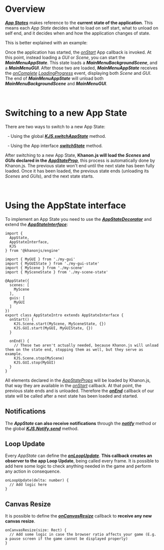 # Overview
[***App States***](https://khanonjs.com/api-docs/modules/decorators_app_app_state.html) makes reference to the **current state of the application**. This means each *App State* decides what to load on self start, what to unload on self end, and it decides when and how the application changes of state.

This is better explained with an example:

Once the application has started, the [*onStart*](https://khanonjs.com/api-docs/classes/decorators_app.AppInterface.html#onStart) App callback is invoked. At this point, instead loading a *GUI* or *Scene*, you can start the ***MainMenuAppState***. This state loads a ***MainMenuBackgroundScene***, and a ***MainMenuGUI***. After those two are loaded, ***MainMenuAppState*** receives the [*onComplete*](https://khanonjs.com/api-docs/classes/base_loading_progress.LoadingProgress.html#onComplete) [*LoadingProgress*](https://khanonjs.com/api-docs/classes/base_loading_progress.LoadingProgress.html) event, displaying both *Scene* and *GUI*. The end of ***MainMenuAppState*** will unload both ***MainMenuBackgroundScene*** and ***MainMenuGUI***.

&nbsp;
# Switching to a new App State

There are two ways to switch to a new App State:

&nbsp;
    -  Using the global [***KJS.switchAppState***](https://khanonjs.com/api-docs/functions/kjs.KJS.switchAppState.html) method.

&nbsp;
    -  Using the App interface [***switchState***](https://khanonjs.com/api-docs/classes/decorators_app.AppInterface.html#switchState) method.

After switching to a new App State, **Khanon.js will load the *Scenes* and *GUIs* declared in the** [***AppStateProp***](https://khanonjs.com/api-docs/interfaces/decorators_app_app_state.AppStateProps.html), this process is automatically done by Khanon.js. The previous state won't end until the next state has been fully loaded. Once it has been loaded, the previous state ends (unloading its *Scenes* and *GUIs*), and the next state starts.

&nbsp;
# Using the AppState interface

To implement an App State you need to use the [***AppStateDecorator***](https://khanonjs.com/api-docs/functions/decorators_app_app_state.AppState.html) and extend the [***AppStateInterface***](https://khanonjs.com/api-docs/classes/decorators_app_app_state.AppStateInterface.html):
```
import {
  AppState,
  AppStateInterface,
  KJS
} from '@khanonjs/engine'

import { MyGUI } from './my-gui'
import { MyGUIState } from './my-gui-state'
import { MyScene } from './my-scene'
import { MySceneState } from './my-scene-state'

@AppState({
  scenes: [
    MyScene
  ],
  guis: [
    MyGUI
  ]
})
export class AppStateIntro extends AppStateInterface {
  onStart() {
    KJS.Scene.start(MyScene, MySceneState, {})
    KJS.GUI.start(MyGUI, MyGUIState, {})
  }

  onEnd() {
    // These two aren't actually needed, because Khanon.js will unload them on the state end, stopping them as well, but they serve as example.
    KJS.Scene.stop(MyScene)
    KJS.GUI.stop(MyGUI)
  }
}
```

All elements declared in the [*AppStateProps*](https://khanonjs.com/api-docs/interfaces/decorators_app_app_state.AppStateProps.html) will be loaded by Khanon.js, that way they are available in the [*onStart*](https://khanonjs.com/api-docs/classes/decorators_app_app_state.AppStateInterface.html#onStart) callback. At that point, the previous state ends and is unloaded. Therefore the [***onEnd***](https://khanonjs.com/api-docs/classes/decorators_app_app_state.AppStateInterface.html#onEnd) callback of our state will be called after a next state has been loaded and started.

## Notifications

The ***AppState* can also receive notifications** through the [***notify***](https://khanonjs.com/api-docs/classes/decorators_app_app_state.AppStateInterface.html#notify) method or the global [***KJS.Notify.send***](https://khanonjs.com/api-docs/functions/kjs.KJS.Notify.send.html) method.

## Loop Update

Every *AppState* can define the [***onLoopUpdate***](https://khanonjs.com/api-docs/classes/decorators_app_app_state.AppStateInterface.html#onLoopUpdate). **This callback creates an observer to the app Loop Update**, being called every frame. It is possible to add here some logic to check anything needed in the game and perform any action in consequence.
```
onLoopUpdate(delta: number) {
  // Add logic here
}
```

## Canvas Resize

It is possible to define the [***onCanvasResize***](https://khanonjs.com/api-docs/classes/decorators_app_app_state.AppStateInterface.html#onCanvasResize) callback to **receive any new canvas resize**.
```
onCanvasResize(size: Rect) {
  // Add some logic in case the browser ratio affects your game (E.g. a pause screen if the game cannot be displayed properly)
}
```
